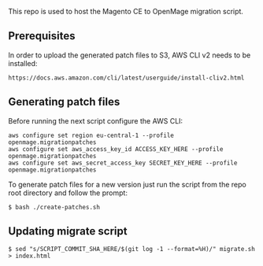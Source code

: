 This repo is used to host the Magento CE to OpenMage migration script.

## Prerequisites

In order to upload the generated patch files to S3, AWS CLI v2 needs to be installed:

    https://docs.aws.amazon.com/cli/latest/userguide/install-cliv2.html

## Generating patch files

Before running the next script configure the AWS CLI:

    aws configure set region eu-central-1 --profile openmage.migrationpatches
    aws configure set aws_access_key_id ACCESS_KEY_HERE --profile openmage.migrationpatches
    aws configure set aws_secret_access_key SECRET_KEY_HERE --profile openmage.migrationpatches

To generate patch files for a new version just run the script from the repo root directory and follow the prompt:

    $ bash ./create-patches.sh

## Updating migrate script

    $ sed "s/SCRIPT_COMMIT_SHA_HERE/$(git log -1 --format=%H)/" migrate.sh > index.html
